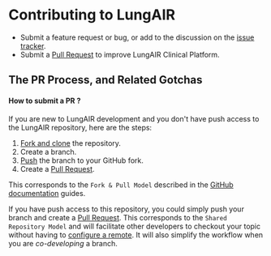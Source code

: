 Contributing to LungAIR
===============================

  * Submit a feature request or bug, or add to the discussion on the [issue tracker][is].
  * Submit a [Pull Request][pr] to improve LungAIR Clinical Platform.

The PR Process, and Related Gotchas
-----------------------------------

#### How to submit a PR ?

If you are new to LungAIR development and you don't have push access to the LungAIR
repository, here are the steps:

1. [Fork and clone][fk] the repository.
3. Create a branch.
4. [Push][push] the branch to your GitHub fork.
5. Create a [Pull Request][pr].

This corresponds to the `Fork & Pull Model` described in the [GitHub documentation](https://docs.github.com/en/pull-requests/collaborating-with-pull-requests/getting-started/about-collaborative-development-models)
guides.

If you have push access to this repository, you could simply push your branch
and create a [Pull Request][pr]. This corresponds to the `Shared Repository Model`
and will facilitate other developers to checkout your topic without having to
[configure a remote](https://help.github.com/articles/configuring-a-remote-for-a-fork/).
It will also simplify the workflow when you are _co-developing_ a branch.

[fk]: http://help.github.com/forking/
[push]: https://help.github.com/articles/pushing-to-a-remote/
[pr]: https://github.com/KitwareMedical/lungair-desktop-application/pulls
[is]: https://github.com/KitwareMedical/lungair-desktop-application/issues

